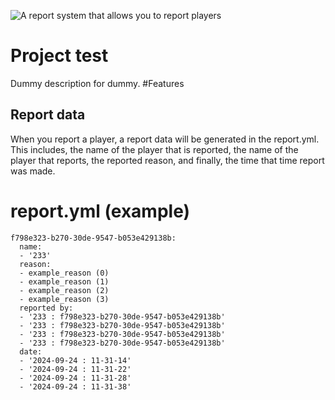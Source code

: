 ![A report system that allows you to report players](https://raw.githubusercontent.com/PositionV2024/Test/refs/heads/main/media/Screenshot%202024-09-21%20113646.png)
# Project test
Dummy description for dummy.
#Features
## Report data
When you report a player, a report data will be generated in the report.yml. This includes, the name of the player that is reported, the name of the player that reports, the reported reason, and finally, the time that time report was made.
# report.yml (example)
```
f798e323-b270-30de-9547-b053e429138b:
  name:
  - '233'
  reason:
  - example_reason (0)
  - example_reason (1)
  - example_reason (2)
  - example_reason (3)
  reported by:
  - '233 : f798e323-b270-30de-9547-b053e429138b'
  - '233 : f798e323-b270-30de-9547-b053e429138b'
  - '233 : f798e323-b270-30de-9547-b053e429138b'
  - '233 : f798e323-b270-30de-9547-b053e429138b'
  date:
  - '2024-09-24 : 11-31-14'
  - '2024-09-24 : 11-31-22'
  - '2024-09-24 : 11-31-28'
  - '2024-09-24 : 11-31-38'
```
